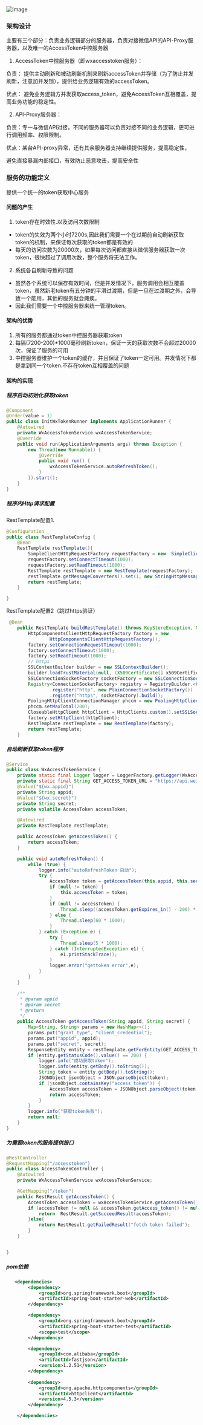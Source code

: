 ![image](/uploads/727c14112242524e7243dc6fb4579d42/image.png)

### 架构设计

  主要有三个部分：负责业务逻辑部分的服务器，负责对接微信API的API-Proxy服务器，以及唯一的AccessToken中控服务器


1. AccessToken中控服务器（即wxaccesstoken服务）：

  负责： 提供主动刷新和被动刷新机制来刷新accessToken并存储（为了防止并发刷新，注意加并发锁），提供给业务逻辑有效的accessToken。

  优点： 避免业务逻辑方并发获取access_token，避免AccessToken互相覆盖，提高业务功能的稳定性。

2. API-Proxy服务器：

  负责：专一与微信API对接，不同的服务器可以负责对接不同的业务逻辑，更可进行调用频率、权限限制。

  优点：某台API-proxy异常，还有其余服务器支持继续提供服务，提高稳定性，

  避免直接暴漏内部接口，有效防止恶意攻击，提高安全性

### 服务的功能定义

 提供一个统一的token获取中心服务

#### 问题的产生

1. token存在时效性.以及访问次数限制
  - token的失效为两个小时7200s,因此我们需要一个在过期前自动刷新获取token的机制，来保证每次获取的token都是有效的
  - 每天的访问次数为20000次，如果每次访问都直接从微信服务器获取一次token，很快超过了调用次数，整个服务将无法工作。
2. 系统各自刷新导致的问题

  - 虽然各个系统可以保存有效时间，但是并发情况下，服务调用会相互覆盖token，虽然新老token有五分钟的平滑过渡期，但是一旦在过渡期之外，会导致一个能用，其他的服务就会瘫痪。
  - 因此我们需要一个中控服务器来统一管理token。

#### 架构的优势

1. 所有的服务都通过token中控服务器获取token
2. 每隔(7200-200)*1000毫秒刷新token，保证一天的获取次数不会超过20000次，保证了服务的可用
3. 中控服务器维护一个token的缓存，并且保证了token一定可用。并发情况下都是拿到同一个token.不存在token互相覆盖的问题

#### 架构的实现

##### 程序启动初始化获取token

```java
@Component
@Order(value = 1)
public class InitWxTokenRunner implements ApplicationRunner {
    @Autowired
    private WxAccessTokenService wxAccessTokenService;
    @Override
    public void run(ApplicationArguments args) throws Exception {
        new Thread(new Runnable() {
            @Override
            public void run() {
                wxAccessTokenService.autoRefreshToken();
            }
        }).start();
    }
}

```


##### 程序内Http请求配置

RestTemplate配置1.

```java
@Configuration
public class RestTemplateConfig {
    @Bean
    RestTemplate restTemplate(){
        SimpleClientHttpRequestFactory requestFactory = new  SimpleClientHttpRequestFactory();
        requestFactory.setConnectTimeout(1000);
        requestFactory.setReadTimeout(1000);
        RestTemplate restTemplate = new RestTemplate(requestFactory);
        restTemplate.getMessageConverters().set(1, new StringHttpMessageConverter(StandardCharsets.UTF_8));
        return restTemplate;
    }

}
```
RestTemplate配置2（跳过https验证）

```java
 @Bean
    public RestTemplate buildRestTemplate() throws KeyStoreException, NoSuchAlgorithmException, KeyManagementException {
        HttpComponentsClientHttpRequestFactory factory = new
                HttpComponentsClientHttpRequestFactory();
        factory.setConnectionRequestTimeout(1000);
        factory.setConnectTimeout(1000);
        factory.setReadTimeout(1000);
        // https
        SSLContextBuilder builder = new SSLContextBuilder();
        builder.loadTrustMaterial(null, (X509Certificate[] x509Certificates, String s) -> true);
        SSLConnectionSocketFactory socketFactory = new SSLConnectionSocketFactory(builder.build(), new String[]{"SSLv2Hello", "SSLv3", "TLSv1", "TLSv1.2"}, null, NoopHostnameVerifier.INSTANCE);
        Registry<ConnectionSocketFactory> registry = RegistryBuilder.<ConnectionSocketFactory>create()
                .register("http", new PlainConnectionSocketFactory())
                .register("https", socketFactory).build();
        PoolingHttpClientConnectionManager phccm = new PoolingHttpClientConnectionManager(registry);
        phccm.setMaxTotal(200);
        CloseableHttpClient httpClient = HttpClients.custom().setSSLSocketFactory(socketFactory).setConnectionManager(phccm).setConnectionManagerShared(true).build();
        factory.setHttpClient(httpClient);
        RestTemplate restTemplate = new RestTemplate(factory);
        return restTemplate;
    }
```

##### 自动刷新获取token程序

```java
@Service
public class WxAccessTokenService {
    private static final Logger logger = LoggerFactory.getLogger(WxAccessTokenService.class);
    private static final String GET_ACCESS_TOKEN_URL = "https://api.weixin.qq.com/cgi-bin/token?grant_type={grant_type}&appid={appid}&secret={secret}";
    @Value("${wx.appid}")
    private String appid;
    @Value("${wx.secret}")
    private String secret;
    private volatile AccessToken accessToken;

    @Autowired
    private RestTemplate restTemplate;

    public AccessToken getAccessToken() {
        return accessToken;
    }

    public void autoRefreshToken() {
        while (true) {
            logger.info("autoRefreshToken 启动");
            try {
                AccessToken token = getAccessToken(this.appid, this.secret);
                if (null != token) {
                    this.accessToken = token;
                }
                if (null != accessToken) {
                    Thread.sleep((accessToken.getExpires_in() - 200) * 1000);
                } else {
                    Thread.sleep(60 * 1000);
                }
            } catch (Exception e) {
                try {
                    Thread.sleep(5 * 1000);
                } catch (InterruptedException e1) {
                    e1.printStackTrace();
                }
                logger.error("gettoken error",e);
            }
        }
    }

    /**
     * @param appid
     * @param secret
     * @return
     */
    public AccessToken getAccessToken(String appid, String secret) {
        Map<String, String> params = new HashMap<>();
        params.put("grant_type", "client_credential");
        params.put("appid", appid);
        params.put("secret", secret);
        ResponseEntity entity = restTemplate.getForEntity(GET_ACCESS_TOKEN_URL, String.class, params);
        if (entity.getStatusCode().value() == 200) {
            logger.info("成功获取token");
            logger.info(entity.getBody().toString());
            String token = entity.getBody().toString();
            JSONObject jsonObject = JSON.parseObject(token);
            if (jsonObject.containsKey("access_token")) {
                AccessToken accessToken = JSONObject.parseObject(token, AccessToken.class);
                return accessToken;
            }
        }
        logger.info("获取token失败");
        return null;
    }
}
```

##### 为需要token的服务提供接口

```java
@RestController
@RequestMapping("/accesstoken")
public class AccessTokenController {
    @Autowired
    private WxAccessTokenService wxAccessTokenService;

    @GetMapping("/token")
    public RestResult getAccessToken() {
        AccessToken accessToken = wxAccessTokenService.getAccessToken();
        if (accessToken != null && accessToken.getAccess_token() != null) {
            return  RestResult.getSucceedResult(accessToken);
        }else{
            return RestResult.getFailedResult("fetch token failed");
        }
    }


}
```

##### pom依赖

```xml
   <dependencies>
        <dependency>
            <groupId>org.springframework.boot</groupId>
            <artifactId>spring-boot-starter-web</artifactId>
        </dependency>

        <dependency>
            <groupId>org.springframework.boot</groupId>
            <artifactId>spring-boot-starter-test</artifactId>
            <scope>test</scope>
        </dependency>

        <dependency>
            <groupId>com.alibaba</groupId>
            <artifactId>fastjson</artifactId>
            <version>1.2.51</version>
        </dependency>
        
        <dependency>
            <groupId>org.apache.httpcomponents</groupId>
            <artifactId>httpclient</artifactId>
            <version>4.5.3</version>
        </dependency>

    </dependencies>
```

